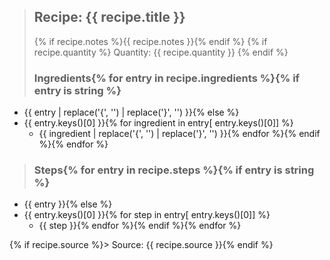> ## Recipe: {{ recipe.title }}
> {% if recipe.notes %}{{ recipe.notes }}{% endif %}  {% if recipe.quantity %}
> Quantity: {{ recipe.quantity }}  {% endif %}
>
> ### Ingredients{% for entry in recipe.ingredients %}{% if entry is string %}
 - {{ entry | replace('{', '') | replace('}', '') }}{% else %}
 - {{ entry.keys()[0] }}{% for ingredient in entry[ entry.keys()[0]] %}
    - {{ ingredient | replace('{', '') | replace('}', '') }}{% endfor %}{% endif %}{% endfor %}
>
> ### Steps{% for entry in recipe.steps %}{% if entry is string %}
 - {{ entry }}{% else %}
 - {{ entry.keys()[0] }}{% for step in entry[ entry.keys()[0]] %}
    - {{ step }}{% endfor %}{% endif %}{% endfor %}

{% if recipe.source %}> Source: {{ recipe.source }}{% endif %}
